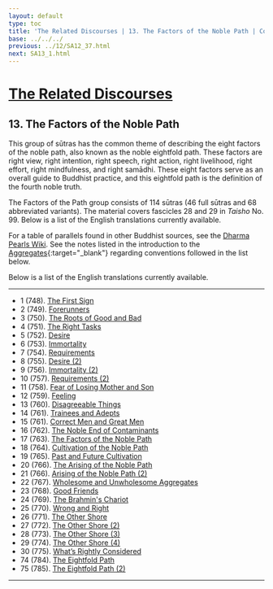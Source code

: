 ```yaml
---
layout: default
type: toc
title: 'The Related Discourses | 13. The Factors of the Noble Path | Contents'
base: ../../../
previous: ../12/SA12_37.html
next: SA13_1.html
---
```


# [The Related Discourses](../index.html)
## 13. The Factors of the Noble Path

This group of sūtras has the common theme of describing the eight factors of the noble path, also known as the noble eightfold path. These factors are right view, right intention, right speech, right action, right livelihood, right effort, right mindfulness, and right samādhi. These eight factors serve as an overall guide to Buddhist practice, and this eightfold path is the definition of the fourth noble truth.

The Factors of the Path group consists of 114 sūtras (46 full sūtras and 68 abbreviated variants). The material covers fascicles 28 and 29 in *Taisho* No. 99. Below is a list of the English translations currently available.

For a table of parallels found in other Buddhist sources, see the [Dharma Pearls Wiki](https://dharmapearls.net/dharmabase/index.php/Factors_of_the_Noble_Path_Sa%E1%B9%83yukta). See the notes listed in the introduction to the [Aggregates](../01/index.html){:target="_blank"} regarding conventions followed in the list below.

Below is a list of the English translations currently available.

---

<ul class="list-style-none">
  <li>1 (748). <a href="SA13_1.html">The First Sign</a></li>
  <li>2 (749). <a href="SA13_2.html">Forerunners</a></li>
  <li>3 (750). <a href="SA13_3.html">The Roots of Good and Bad</a></li>
  <li>4 (751). <a href="SA13_4.html">The Right Tasks</a></li>
  <li>5 (752). <a href="SA13_5.html">Desire</a></li>
  <li>6 (753). <a href="SA13_6.html">Immortality</a></li>
  <li>7 (754). <a href="SA13_7.html">Requirements</a></li>
  <li>8 (755). <a href="SA13_8.html">Desire (2)</a></li>
  <li>9 (756). <a href="SA13_9.html">Immortality (2)</a></li>
  <li>10 (757). <a href="SA13_10.html">Requirements (2)</a></li>
  <li>11 (758). <a href="SA13_11.html">Fear of Losing Mother and Son</a></li>
  <li>12 (759). <a href="SA13_12.html">Feeling</a></li>
  <li>13 (760). <a href="SA13_13.html">Disagreeable Things</a></li>
  <li>14 (761). <a href="SA13_14.html">Trainees and Adepts</a></li>
  <li>15 (761). <a href="SA13_15.html">Correct Men and Great Men</a></li>
  <li>16 (762). <a href="SA13_16.html">The Noble End of Contaminants</a></li>
  <li>17 (763). <a href="SA13_17.html">The Factors of the Noble Path</a></li>
  <li>18 (764). <a href="SA13_18.html">Cultivation of the Noble Path</a></li>
  <li>19 (765). <a href="SA13_19.html">Past and Future Cultivation</a></li>
  <li>20 (766). <a href="SA13_20.html">The Arising of the Noble Path</a></li>
  <li>21 (766). <a href="SA13_21.html">Arising of the Noble Path (2)</a></li>
  <li>22 (767). <a href="SA13_22.html">Wholesome and Unwholesome Aggregates</a></li>
  <li>23 (768). <a href="SA13_23.html">Good Friends</a></li>
  <li>24 (769). <a href="SA13_24.html">The Brahmin's Chariot</a></li>
  <li>25 (770). <a href="SA13_25.html">Wrong and Right</a></li>
  <li>26 (771). <a href="SA13_26.html">The Other Shore</a></li>
  <li>27 (772). <a href="SA13_27.html">The Other Shore (2)</a></li>
  <li>28 (773). <a href="SA13_28.html">The Other Shore (3)</a></li>
  <li>29 (774). <a href="SA13_29.html">The Other Shore (4)</a></li>
  <li>30 (775). <a href="SA13_30.html">What’s Rightly Considered</a></li>
        <!--
            <li>31. Planting a Tree <span class="links">[T 99.776]
            <li>32. Planting a Tree <span class="links">[T 99.777]
            <li>33. Planting a Tree <span class="links">[T 99.778]
            <li>34. Planting a Tree <span class="links">[T 99.779]
            <li>35. Planting a Tree <span class="links">[T 99.780]
            <li>36. Planting a Tree <span class="links">[T 99.781]
            <li>37. Planting a Tree <span class="links">[T 99.781]
            <li>38. Planting a Tree <span class="links">[T 99.781]
            <li>39. Planting a Tree <span class="links">[T 99.781]
            <li>40. Planting a Tree <span class="links">[T 99.781]
            <li>41. Planting a Tree <span class="links">[T 99.781]
            <li>42. Planting a Tree <span class="links">[T 99.781]
            <li>43. Planting a Tree <span class="links">[T 99.781]
            <li>44. Planting a Tree <span class="links">[T 99.781]
            <li>45. Planting a Tree <span class="links">[T 99.781]
            <li>46. Planting a Tree <span class="links">[T 99.781]
            <li>47. Planting a Tree <span class="links">[T 99.781]
            <li>48. Planting a Tree <span class="links">[T 99.781]
            <li>49. Planting a Tree <span class="links">[T 99.781]
            <li>50. Planting a Tree <span class="links">[T 99.781]
            <li>51. Planting a Tree <span class="links">[T 99.781]
            <li>52. Planting a Tree <span class="links">[T 99.782]
            <li>53. Planting a Tree <span class="links">[T 99.782]
            <li>54. Planting a Tree <span class="links">[T 99.782]
            <li>55. Planting a Tree <span class="links">[T 99.782]
            <li>56. Planting a Tree <span class="links">[T 99.782]
            <li>57. Planting a Tree <span class="links">[T 99.782]
            <li>58. Planting a Tree <span class="links">[T 99.782]
            <li>59. Planting a Tree <span class="links">[T 99.782]
            <li>60. Planting a Tree <span class="links">[T 99.782]
            <li>61. Planting a Tree <span class="links">[T 99.782]
            <li>62. Planting a Tree <span class="links">[T 99.782]
            <li>63. Planting a Tree <span class="links">[T 99.783]
            <li>64. Planting a Tree <span class="links">[T 99.783]
            <li>65. Planting a Tree <span class="links">[T 99.783]
            <li>66. Planting a Tree <span class="links">[T 99.783]
            <li>67. Planting a Tree <span class="links">[T 99.783]
            <li>68. Planting a Tree <span class="links">[T 99.783]
            <li>69. Planting a Tree <span class="links">[T 99.783]
            <li>70. Planting a Tree <span class="links">[T 99.783]
            <li>71. Planting a Tree <span class="links">[T 99.783]
            <li>72. Planting a Tree <span class="links">[T 99.783]
            <li>73. Planting a Tree <span class="links">[T 99.783] -->
  <li>74 (784). <a href="SA13_74.html">The Eightfold Path</a></li>
  <li>75 (785). <a href="SA13_75.html">The Eightfold Path (2)</a></li>
            <!--<li>76. Planting a Tree <span class="links">[T 99.786]
            <li>77. Planting a Tree <span class="links">[T 99.787]
            <li>78. Planting a Tree <span class="links">[T 99.788]
            <li>79. Planting a Tree <span class="links">[T 99.788]
            <li>80. Planting a Tree <span class="links">[T 99.788]
            <li>81. Planting a Tree <span class="links">[T 99.788]
            <li>82. Planting a Tree <span class="links">[T 99.789]
            <li>83. Planting a Tree <span class="links">[T 99.789]
            <li>84. Planting a Tree <span class="links">[T 99.789]
            <li>85. Planting a Tree <span class="links">[T 99.789]
            <li>86. Planting a Tree <span class="links">[T 99.789]
            <li>87. Planting a Tree <span class="links">[T 99.789]
            <li>88. Planting a Tree <span class="links">[T 99.789]
            <li>89. Planting a Tree <span class="links">[T 99.789]
            <li>90. Planting a Tree <span class="links">[T 99.790]
            <li>91. Planting a Tree <span class="links">[T 99.791]
            <li>92. Planting a Tree <span class="links">[T 99.792]
            <li>93. Planting a Tree <span class="links">[T 99.793]
            <li>94. Planting a Tree <span class="links">[T 99.793]
            <li>95. Planting a Tree <span class="links">[T 99.793]
            <li>96. Planting a Tree <span class="links">[T 99.793]
            <li>97. Planting a Tree <span class="links">[T 99.794]
            <li>98. Planting a Tree <span class="links">[T 99.795]
            <li>99. Planting a Tree <span class="links">[T 99.796]
            <li>100. Planting a Tree <span class="links">[T 99.797]
            <li>101. Planting a Tree <span class="links">[T 99.798]
            <li>102. Planting a Tree <span class="links">[T 99.799]
            <li>103. Planting a Tree <span class="links">[T 99.800]
            <li>104. Planting a Tree <span class="links">[T 99.800]
            <li>105. Planting a Tree <span class="links">[T 99.800]
            <li>106. Planting a Tree <span class="links">[T 99.800]
            <li>107. Planting a Tree <span class="links">[T 99.800]
            <li>108. Planting a Tree <span class="links">[T 99.800]
            <li>109. Planting a Tree <span class="links">[T 99.800]
            <li>110. Planting a Tree <span class="links">[T 99.800]
            <li>111. Planting a Tree <span class="links">[T 99.800]
            <li>112. Planting a Tree <span class="links">[T 99.800]
            <li>113. Planting a Tree <span class="links">[T 99.800]
            <li>114. Planting a Tree <span class="links">[T 99.800]
        -->
</ul>

---
